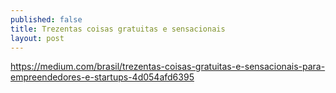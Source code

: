 ```yaml
---
published: false
title: Trezentas coisas gratuitas e sensacionais
layout: post
---
```

https://medium.com/brasil/trezentas-coisas-gratuitas-e-sensacionais-para-empreendedores-e-startups-4d054afd6395